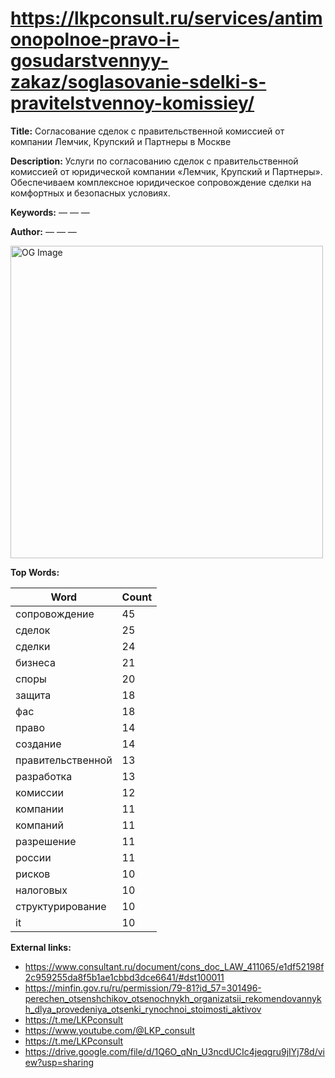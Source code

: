 # https://lkpconsult.ru/services/antimonopolnoe-pravo-i-gosudarstvennyy-zakaz/soglasovanie-sdelki-s-pravitelstvennoy-komissiey/

**Title:** Согласование сделок с правительственной комиссией от компании Лемчик, Крупский и Партнеры в Москве

**Description:** Услуги по согласованию сделок с правительственной комиссией от юридической компании «Лемчик, Крупский и Партнеры». Обеспечиваем комплексное юридическое сопровождение сделки на комфортных и безопасных условиях.

**Keywords:** — — —

**Author:** — — —

<img src="https://lkpconsult.ru/bitrix/templates/portal/images/og-logo.png" alt="OG Image" width="500px">

**Top Words:**

| Word       | Count |
|------------|-------|
| сопровождение | 45    |
| сделок     | 25    |
| сделки     | 24    |
| бизнеса    | 21    |
| споры      | 20    |
| защита     | 18    |
| фас        | 18    |
| право      | 14    |
| создание   | 14    |
| правительственной | 13    |
| разработка | 13    |
| комиссии   | 12    |
| компании   | 11    |
| компаний   | 11    |
| разрешение | 11    |
| россии     | 11    |
| рисков     | 10    |
| налоговых  | 10    |
| структурирование | 10    |
| it         | 10    |


**External links:**

- https://www.consultant.ru/document/cons_doc_LAW_411065/e1df52198f2c959255da8f5b1ae1cbbd3dce6641/#dst100011
- https://minfin.gov.ru/ru/permission/79-81?id_57=301496-perechen_otsenshchikov_otsenochnykh_organizatsii_rekomendovannykh_dlya_provedeniya_otsenki_rynochnoi_stoimosti_aktivov
- https://t.me/LKPconsult
- https://www.youtube.com/@LKP_consult
- https://t.me/LKPconsult
- https://drive.google.com/file/d/1Q6O_qNn_U3ncdUCIc4jeqgru9jIYj78d/view?usp=sharing

